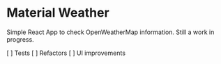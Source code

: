 # Material Weather

Simple React App to check OpenWeatherMap information. Still a work in progress.

[ ] Tests
[ ] Refactors
[ ] UI improvements
